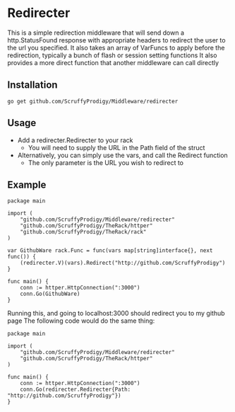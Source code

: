 #	Redirecter
This is a simple redirection middleware that will send down a http.StatusFound response with appropriate headers to redirect the user to the url you specified.  It also takes an array of VarFuncs to apply before the redirection, typically a bunch of flash or session setting functions
It also provides a more direct function that another middleware can call directly

## 	Installation
`go get github.com/ScruffyProdigy/Middleware/redirecter`

##  Usage

* Add a redirecter.Redirecter to your rack
	* You will need to supply the URL in the Path field of the struct
* Alternatively, you can simply use the vars, and call the Redirect function
	* The only parameter is the URL you wish to redirect to

## 	Example

	package main

	import (
		"github.com/ScruffyProdigy/Middleware/redirecter"
		"github.com/ScruffyProdigy/TheRack/httper"
		"github.com/ScruffyProdigy/TheRack/rack"
	)

	var GithubWare rack.Func = func(vars map[string]interface{}, next func()) {
		(redirecter.V)(vars).Redirect("http://github.com/ScruffyProdigy")
	}

	func main() {
		conn := httper.HttpConnection(":3000")
		conn.Go(GithubWare)
	}
	

Running this, and going to localhost:3000 should redirect you to my github page
The following code would do the same thing:

	package main

	import (
		"github.com/ScruffyProdigy/Middleware/redirecter"
		"github.com/ScruffyProdigy/TheRack/httper"
	)

	func main() {
		conn := httper.HttpConnection(":3000")
		conn.Go(redirecter.Redirecter{Path: "http://github.com/ScruffyProdigy"})
	}
	